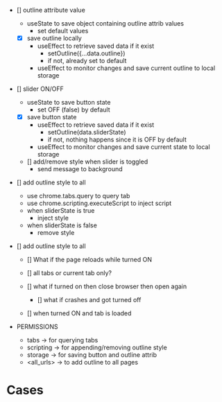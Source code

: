- [] outline attribute value
    - useState to save object containing outline attrib values
        - set default values
    - [x] save outline locally
        - useEffect to retrieve saved data if it exist
            - setOutline({...data.outline})
            - if not, already set to default
        - useEffect to monitor changes and save current outline to local storage
- [] slider ON/OFF
    - useState to save button state
        - set OFF (false) by default
    - [x] save button state
        - useEffect to retrieve saved data if it exist
            - setOutline(data.sliderState)
            - if not, nothing happens since it is OFF by default
        - useEffect to monitor changes and save current state to local storage
    - [] add/remove style when slider is toggled
        - send message to background
- [] add outline style to all
    - use chrome.tabs.query to query tab
    - use chrome.scripting.executeScript to inject script
    - when sliderState is true
        - inject style
    - when sliderState is false
        - remove style
    
        
- [] add outline style to all
    - [] What if the page reloads while turned ON
    
    - [] all tabs or current tab only?
    - [] what if turned on then close browser then open again
        - [] what if crashes and got turned off
    - [] when turned ON and tab is loaded

- PERMISSIONS
    - tabs -> for querying tabs
    - scripting -> for appending/removing outline style
    - storage -> for saving button and outline attrib 
    - <all_urls> -> to add outline to all pages


# Cases
